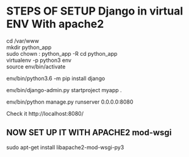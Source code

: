 # STEPS OF SETUP Django in virtual ENV With apache2

cd /var/www <br/>
mkdir python_app<br/>
sudo chown <user>:<userGroup> python_app -R
cd python_app <br/>
virtualenv -p python3 env <br/>
source env/bin/activate<br/>

env/bin/python3.6 -m pip install django<br/>

env/bin/django-admin.py startproject myapp .<br/>

env/bin/python manage.py runserver 0.0.0.0:8080<br/>

Check it http://localhost:8080/ <br/>


## NOW SET UP IT WITH APACHE2  mod-wsgi

sudo apt-get install libapache2-mod-wsgi-py3
